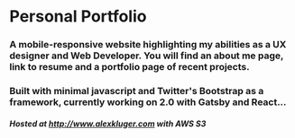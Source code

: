 # Personal Portfolio

### A mobile-responsive website highlighting my abilities as a UX designer and Web Developer.  You will find an about me page, link to resume and a portfolio page of recent projects.  

### Built with minimal javascript and Twitter's Bootstrap as a framework, currently working on 2.0 with Gatsby and React...
##### Hosted at http://www.alexkluger.com with AWS S3
